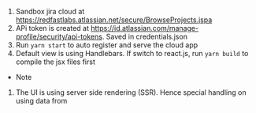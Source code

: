 1. Sandbox jira cloud at https://redfastlabs.atlassian.net/secure/BrowseProjects.jspa
2. APi token is created at https://id.atlassian.com/manage-profile/security/api-tokens. Saved in credentials.json
3. Run `yarn start` to auto register and serve the cloud app
4. Default view is using Handlebars. If switch to react.js, run `yarn build` to compile the jsx files first

* Note
1. The UI is using server side rendering (SSR). Hence special handling on using data from <script> tag in index.html
2. Need to add the regenerator-runtime package for using async/await in SSR.
3. Jira has two sets of APIs, https://developer.atlassian.com/cloud/jira/software/rest/intro/, https://developer.atlassian.com/cloud/jira/platform/rest/v3/intro/